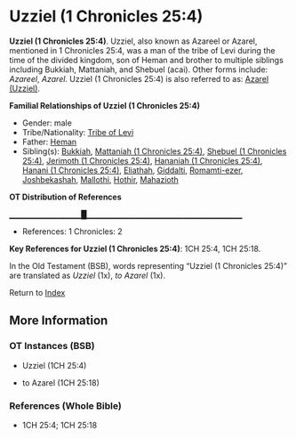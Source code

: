# Uzziel (1 Chronicles 25:4)
**Uzziel (1 Chronicles 25:4)**. 
Uzziel, also known as Azareel or Azarel, mentioned in 1 Chronicles 25:4, was a man of the tribe of Levi during the time of the divided kingdom, son of Heman and brother to multiple siblings including Bukkiah, Mattaniah, and Shebuel (acai). 
Other forms include: 
*Azareel*, *Azarel*. 
Uzziel (1 Chronicles 25:4) is also referred to as: 
[Azarel (Uzziel)](Azarel.6.md). 




**Familial Relationships of Uzziel (1 Chronicles 25:4)**


* Gender: male
* Tribe/Nationality: [Tribe of Levi](../../../groups/md/acai/Levi.md)
* Father: [Heman](Heman.3.md)
* Sibling(s): [Bukkiah](Bukkiah.md), [Mattaniah (1 Chronicles 25:4)](Mattaniah.2.md), [Shebuel (1 Chronicles 25:4)](Shebuel.2.md), [Jerimoth (1 Chronicles 25:4)](Jerimoth.4.md), [Hananiah (1 Chronicles 25:4)](Hananiah.3.md), [Hanani (1 Chronicles 25:4)](Hanani.2.md), [Eliathah](Eliathah.md), [Giddalti](Giddalti.md), [Romamti-ezer](Romamti-ezer.md), [Joshbekashah](Joshbekashah.md), [Mallothi](Mallothi.md), [Hothir](Hothir.md), [Mahazioth](Mahazioth.md)


**OT Distribution of References**

▁▁▁▁▁▁▁▁▁▁▁▁█▁▁▁▁▁▁▁▁▁▁▁▁▁▁▁▁▁▁▁▁▁▁▁▁▁▁
* References: 1 Chronicles: 2



**Key References for Uzziel (1 Chronicles 25:4)**: 
1CH 25:4, 1CH 25:18. 


In the Old Testament (BSB), words representing “Uzziel (1 Chronicles 25:4)” are translated as 
*Uzziel* (1x), *to Azarel* (1x). 




Return to [Index](00-Index.md)

## More Information

### OT Instances (BSB)

* Uzziel (1CH 25:4)

* to Azarel (1CH 25:18)



### References (Whole Bible)

* 1CH 25:4; 1CH 25:18



